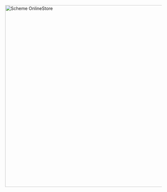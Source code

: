 <img width="585" alt="Scheme OnlineStore" src="https://github.com/Kestsssr/onlineStore/assets/144052930/1554825e-7de3-4e8d-8eaa-59ad9531d5e9">
